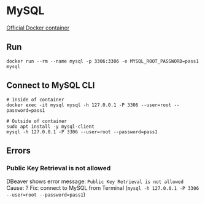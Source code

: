 # MySQL

[Official Docker container](https://hub.docker.com/_/mysql/)

## Run
`docker run --rm --name mysql -p 3306:3306 -e MYSQL_ROOT_PASSWORD=pass1 mysql`

## Connect to MySQL CLI
```
# Inside of container
docker exec -it mysql mysql -h 127.0.0.1 -P 3306 --user=root --password=pass1

# Outside of container
sudo apt install -y mysql-client
mysql -h 127.0.0.1 -P 3306 --user=root --password=pass1
```

## Errors
### Public Key Retrieval is not allowed
DBeaver shows error message: `Public Key Retrieval is not allowed`
Cause: ?
Fix: connect to MySQL from Terminal (`mysql -h 127.0.0.1 -P 3306 --user=root --password=pass1`)
